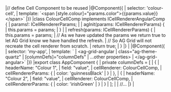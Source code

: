 <framework-specific-section frameworks="angular">
<snippet transform={false}>
|// define Cell Component to be reused
|@Component({
|    selector: 'colour-cell',
|    template: `&lt;span [style.colour]="params.color">{{params.value}}&lt;/span>`
|})
|class ColourCellComp implements ICellRendererAngularComp {
|    params!: ICellRendererParams;
|
|    agInit(params: ICellRendererParams) {
|        this.params = params;
|    }
|
|    refresh(params: ICellRendererParams) {
|        this.params = params;
|        // As we have updated the params we return true to let AG Grid know we have handled the refresh.
|        // So AG Grid will not recreate the cell renderer from scratch.
|        return true;
|    }
|}
|
|@Component({
|    selector: 'my-app',
|    template: `
|        &lt;ag-grid-angular
|                class="ag-theme-quartz"
|                [columnDefs]="columnDefs"
|                ...other properties>        
|        &lt;/ag-grid-angular>`
|})
|export class AppComponent {
|    private columnDefs = [
|        {
|            headerName: "Colour 1",
|            field: "value",
|            cellRenderer: ColourCellComp,
|            cellRendererParams: {
|               color: 'guinnessBlack'
|            }
|        },
|        {
|            headerName: "Colour 2",
|            field: "value",
|            cellRenderer: ColourCellComp,
|            cellRendererParams: {
|               color: 'irishGreen'
|            }
|        }
|    ];
|
|   //...
|}
|
</snippet>
</framework-specific-section>